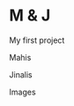 <!DOCTYPE html>
<html>
<body>

<h1>M & J</h1>
<p>My first project</p>
<p>Mahis</p>
<p>Jinalis</p>
<p>Images</p>
</body>
</html